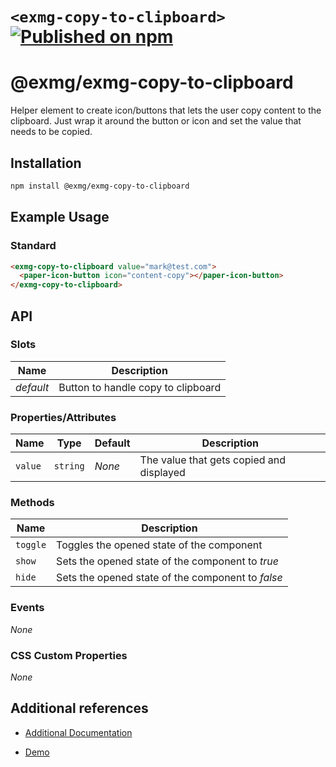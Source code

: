 # `<exmg-copy-to-clipboard>` [![Published on npm](https://img.shields.io/npm/v/@exmg/exmg-copy-to-clipboard.svg)](https://www.npmjs.com/package/@exmg/exmg-copy-to-clipboard)

# @exmg/exmg-copy-to-clipboard

Helper element to create icon/buttons that lets the user copy content to the clipboard. Just wrap it around
the button or icon and set the value that needs to be copied.

## Installation

```sh
npm install @exmg/exmg-copy-to-clipboard
```

## Example Usage

### Standard

```html
<exmg-copy-to-clipboard value="mark@test.com">
  <paper-icon-button icon="content-copy"></paper-icon-button>
</exmg-copy-to-clipboard>
```

## API

### Slots

| Name      | Description                        |
| --------- | ---------------------------------- |
| _default_ | Button to handle copy to clipboard |

### Properties/Attributes

| Name    | Type     | Default | Description                              |
| ------- | -------- | ------- | ---------------------------------------- |
| `value` | `string` | _None_  | The value that gets copied and displayed |

### Methods

| Name     | Description                                       |
| -------- | ------------------------------------------------- |
| `toggle` | Toggles the opened state of the component         |
| `show`   | Sets the opened state of the component to _true_  |
| `hide`   | Sets the opened state of the component to _false_ |

### Events

_None_

### CSS Custom Properties

_None_

## Additional references

- [Additional Documentation](https://exmg.github.io/exmachina-web-components/ExmgCopyToClipboard.html)

- [Demo](https://exmg.github.io/exmachina-web-components/demo/?el=exmg-copy-to-clipboard)
